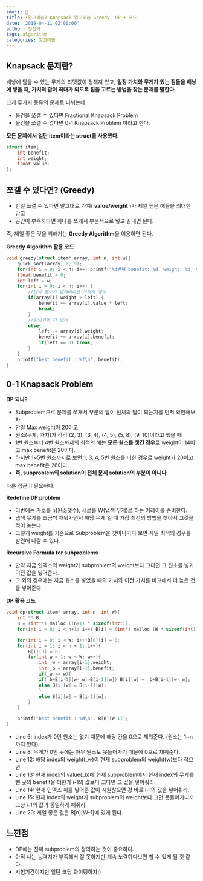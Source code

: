 ```yaml
---
emoji: 💪
title: (알고리즘) Knapsack 알고리즘 Greedy, DP + 코드
date: '2019-04-11 02:00:00'
author: 정진혁
tags: algorithm
categories: 알고리즘
---
```


## Knapsack 문제란?

배낭에 담을 수 있는 무게의 최댓값이 정해져 있고, **일정 가치와 무게가 있는 짐들을 배낭에 넣을 때,**
**가치의 합이 최대가 되도록 짐을 고르는 방법을 찾는 문제를 말한다.**

크게 두가지 종류의 문제로 나뉘는데

- 물건을 쪼갤 수 있다면 Fractional Knapsack Problem
- 물건을 쪼갤 수 없다면 0-1 Knapsack Problem 이라고 한다.

**모든 문제에서 일단 item이라는 struct를 사용했다.**

```cpp
struct item{
    int benefit;
    int weight;
    float value;
};
```

## 쪼갤 수 있다면? (Greedy)

- 만일 쪼갤 수 있다면 말그대로 가치( **value/weight** )가 제일 높은 애들을 최대한 담고
- 공간이 부족하다면 하나를 쪼개서 부분적으로 넣고 끝내면 된다.

즉, 제일 좋은 것을 취해가는 **Greedy Algorithm**을 이용하면 된다.

**Greedy Algorithm 활용 코드**

```cpp
void greedy(struct item* array, int n, int w){
    quick_sort(array, 0, 9);
    for(int i = 0; i < n; i++) printf("%d번째 benefit: %d, weight: %d, v/w: %f\n", i,array[i].benefit, array[i].weight, array[i].value);
    float benefit = 0;
    int left = w;
    for(int i = 0; i < n; i++) {
        //만약 원소가 넘겨버리면 쪼개서 넣어
        if(array[i].weight > left) {
            benefit += array[i].value * left;
            break;
        }
        //안넘기면 다 넣어
        else{
            left -= array[i].weight;
            benefit += array[i].benefit;
            if(left == 0) break;
        }
    }
    printf("best benefit : %f\n", benefit);
}
```

## 0-1 Knapsack Problem

**DP 되나?**

- Subproblem으로 문제를 쪼개서 부분의 답이 전체의 답이 되는지를 먼저 확인해보자
- 만일 Max weight이 20이고
- 원소(무게, 가치)가 각각 (2, 3), (3, 4), (4, 5), (5, 8), (9, 10)이라고 했을 때
- 1번 원소부터 4번 원소까지의 최적의 해는 **모든 원소를 챙긴 경우**로 weight이 14이고 max benefit은 20이다.
- 하지만 1~5번 원소까지로 보면 1, 3, 4, 5번 원소를 더한 경우로 weight가 20이고 max benefit은 26이다.
- **즉, subproblem의 solution이 전체 문제 solution의 부분이 아니다.**

다른 접근이 필요하다.

**Redefine DP problem**

- 이번에는 가로를 n(원소갯수), 세로를 W(냅색 무게)로 하는 어레이를 준비한다.
- 냅색 무게를 조금씩 채워가면서 해당 무게 일 때 가장 최선의 방법을 찾아서 그것을 적어 놓는다.
- 그렇게 weight를 기준으로 Subproblem을 찾아나가다 보면 제일 최적의 경우를 발견해 나갈 수 있다.

**Recursive Formula for subproblems**

- 만약 지금 인덱스의 weight가 subproblem의 weight보다 크다면 그 원소를 넣기 이전 값을 넣어준다.
- 그 외의 경우에는 지금 원소를 넣었을 때의 가치와 이전 가치를 비교해서 더 높은 것을 넣어준다.

**DP 활용 코드**

```cpp
void dp(struct item* array, int n, int W){
    int ** B;
    B = (int**) malloc ((n+1) * sizeof(int*));
    for(int i = 0; i < n+1; i++) B[i] = (int*) malloc (W * sizeof(int));

    for(int i = 0; i < W; i++)B[0][i] = 0;
    for(int i = 1; i < n + 1; i++){
        B[i][0] = 0;
        for(int w = 1; w < W; w++){
            int _w = array[i-1].weight;
            int _b = array[i-1].benefit;
            if(_w <= w){
            if(_b+B[i-1][w-_w]>B[i-1][w]) B[i][w] = _b+B[i-1][w-_w];
            else B[i][w] = B[i-1][w];
            }
            else B[i][w] = B[i-1][w];
        }
    }

    printf("best benefit : %d\n", B[n][W-1]);
}

```

- Line 6: index가 0인 원소는 없기 때문에 해당 칸을 0으로 채워준다. (원소는 1~n까지 있다)
- Line 8: 무게가 0인 곳에는 아무 원소도 못들어가기 때문에 0으로 채워준다.
- Line 12: 해당 index의 weight(\_w)이 현재 subproblem의 weight(w)보다 작으면
- Line 13: 현재 index의 value(\_b)에 현재 subproblem에서 현재 index의 무게를 뺀 곳의 benefit을 더한게 i-1의 값보다 크다면 그 값을 넣어줘라.
- Line 14: 현재 인덱스 꺼를 넣어준 값이 시원찮으면 걍 바로 i-1의 값을 넣어줘라.
- Line 15: 현재 index의 weight가 subproblem의 weight보다 크면 못들어가니까 그냥 i-1의 값과 동일하게 해줘라.
- Line 20: 제일 좋은 값은 B\[n\][W-1]에 있게 된다.

## 느낀점

- DP에는 진짜 subproblem의 정의하는 것이 중요하다.
- 아직 나는 능력치가 부족해서 잘 못하지만 계속 노력하다보면 할 수 있게 될 것 같다.
- 시험기간이지만 일단 코딩 화이팅하자:)
